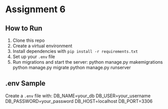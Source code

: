 # Assignment 6

## How to Run
1. Clone this repo
2. Create a virtual environment
3. Install dependencies with `pip install -r requirements.txt`
4. Set up your `.env` file
5. Run migrations and start the server:
python manage.py makemigrations python manage.py migrate python manage.py runserver


## .env Sample
Create a `.env` file with:
DB_NAME=your_db 
DB_USER=your_username 
DB_PASSWORD=your_password 
DB_HOST=localhost 
DB_PORT=3306
